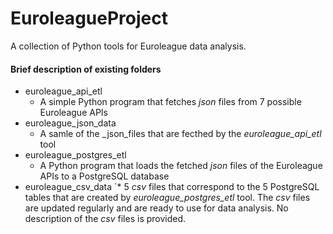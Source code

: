 # EuroleagueProject
A collection of Python tools for Euroleague data analysis.

#### Brief description of existing folders
* euroleague_api_etl
  * A simple Python program that fetches _json_ files from 7 possible Euroleague APIs
* euroleague_json_data
  * A samle of the _json_files that are fecthed by the _euroleague_api_etl_ tool
* euroleague_postgres_etl
  * A Python program that loads the fetched _json_ files of the Euroleague APIs to a PostgreSQL database
* euroleague_csv_data
`* 5 _csv_ files that correspond to the 5 PostgreSQL tables that are created by _euroleague_postgres_etl_ tool. The _csv_ files are updated regularly and are ready to use for data analysis. No description of the _csv_ files is provided.
